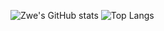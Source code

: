 ![Zwe's GitHub stats](https://github-readme-stats.vercel.app/api?username=BXBZwe&show_icons=true&theme=radical&hide=issues,rank)
![Top Langs](https://github-readme-stats.vercel.app/api/top-langs/?username=BXBZwe&layout=compact&theme=radical)

<!--
**BXBZwe/BXBZwe** is a ✨ _special_ ✨ repository because its `README.md` (this file) appears on your GitHub profile.

Here are some ideas to get you started:

- 🔭 I’m currently working on ...
- 🌱 I’m currently learning ...
- 👯 I’m looking to collaborate on ...
- 🤔 I’m looking for help with ...
- 💬 Ask me about ...
- 📫 How to reach me: ...
- 😄 Pronouns: ...
- ⚡ Fun fact: ...
-->
